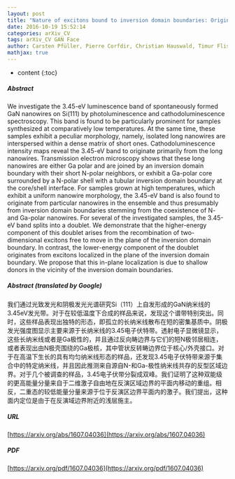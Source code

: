 ```yaml
---
layout: post
title: "Nature of excitons bound to inversion domain boundaries: Origin of the 3.45-eV luminescence lines in spontaneously formed GaN nanowires on Si"
date: 2016-10-19 15:52:14
categories: arXiv_CV
tags: arXiv_CV GAN Face
author: Carsten Pfüller, Pierre Corfdir, Christian Hauswald, Timur Flissikowski, Xiang Kong, Johannes K. Zettler, Sergio Fernández-Garrido, Pınar Doğan, Holger T. Grahn, Achim Trampert, Lutz Geelhaar, Oliver Brandt
mathjax: true
---
```


* content
{:toc}

##### Abstract
We investigate the 3.45-eV luminescence band of spontaneously formed GaN nanowires on Si(111) by photoluminescence and cathodoluminescence spectroscopy. This band is found to be particularly prominent for samples synthesized at comparatively low temperatures. At the same time, these samples exhibit a peculiar morphology, namely, isolated long nanowires are interspersed within a dense matrix of short ones. Cathodoluminescence intensity maps reveal the 3.45-eV band to originate primarily from the long nanowires. Transmission electron microscopy shows that these long nanowires are either Ga polar and are joined by an inversion domain boundary with their short N-polar neighbors, or exhibit a Ga-polar core surrounded by a N-polar shell with a tubular inversion domain boundary at the core/shell interface. For samples grown at high temperatures, which exhibit a uniform nanowire morphology, the 3.45-eV band is also found to originate from particular nanowires in the ensemble and thus presumably from inversion domain boundaries stemming from the coexistence of N- and Ga-polar nanowires. For several of the investigated samples, the 3.45-eV band splits into a doublet. We demonstrate that the higher-energy component of this doublet arises from the recombination of two-dimensional excitons free to move in the plane of the inversion domain boundary. In contrast, the lower-energy component of the doublet originates from excitons localized in the plane of the inversion domain boundary. We propose that this in-plane localization is due to shallow donors in the vicinity of the inversion domain boundaries.

##### Abstract (translated by Google)
我们通过光致发光和阴极发光光谱研究Si（111）上自发形成的GaN纳米线的3.45eV发光带。对于在较低温度下合成的样品来说，发现这个谱带特别突出。同时，这些样品表现出独特的形态，即孤立的长纳米线散布在短的密集基质中。阴极发光强度图显示主要来源于长纳米线的3.45电子伏特带。透射电子显微镜显示，这些长纳米线或者是Ga极性的，并且通过反向畴边界与它们的短N极邻居相连，或者表现出由N极壳围绕的Ga极核，其中管状反转畴边界位于核心/外壳接口。对于在高温下生长的具有均匀纳米线形态的样品，还发现3.45电子伏特带来源于集合中的特定纳米线，并且因此推测来自源自N-和Ga-极性纳米线共存的反型区域边界。对于几个被调查的样品，3.45电子伏带分裂成双峰。我们证明了这种双能级的更高能量分量来自于二维激子自由地在反演区域边界的平面内移动的重组。相反，二重态的较低能量分量来源于位于反演区边界平面内的激子。我们提出，这种面内定位是由于在反演域边界附近的浅层施主。

##### URL
[https://arxiv.org/abs/1607.04036](https://arxiv.org/abs/1607.04036)

##### PDF
[https://arxiv.org/pdf/1607.04036](https://arxiv.org/pdf/1607.04036)


